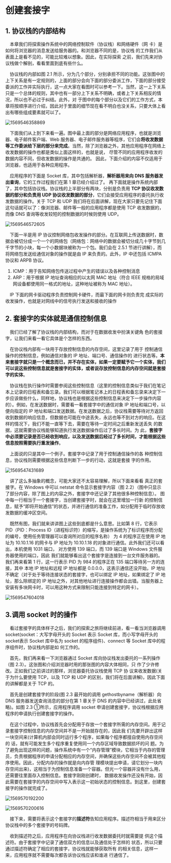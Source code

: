 # 创建套接字

## 1. 协议栈的内部结构

&emsp;本章我们将探索操作系统中的网络控制软件（协议栈）和网络硬件（网 卡）是如何将浏览器的消息发送给服务器的。和浏览器不同的是，协议栈 的工作我们从表面上是看不见的，可能比较难以想象。因此，在实际探索 之前，我们先来对协议栈做个解剖，看看里面到底有些什么。 

&emsp;协议栈的内部如图 2.1 所示，分为几个部分，分别承担不同的功能。这张图中的上下关系是有一定规则的，上面的部分会向下面的部分委派工作，下面的部分接受委派的工作并实际执行，这一点大家在看图时可以参考一下。当然，这一上下关系只是一个总体的规则，其中也有一部分上下关系不明确，或者上下关系相反的情况，所以也不必过于纠结。此外，对 于图中的每个部分以及它们的工作方式，本章将按顺序进行介绍，因此对于里面的细节现在看不明白也没关系，只要大体上看出有哪些组成要素就可以了。

![1569546358869](1569546358869.png)

&emsp;下面我们从上到下来看一遍。图中最上面的部分是网络应用程序，也就是浏览器、电子邮件客户端、Web 服务器、电子邮件服务器等程序，它们会**将收发数据等工作委派给下层的部分来完成**。当然，除了浏览器之外，其他应用程序在网络上收发数据的操作也都是类似上面这样的，也就是说， 尽管不同的应用程序收发的数据内容不同，但收发数据的操作是共通的。 因此，下面介绍的内容不仅适用于浏览器，也适用于各种应用程序。

&emsp;应用程序的下面是 Socket 库，其中包括解析器，**解析器用来向 DNS 服务器发出查询**，它的工作过程我们在第 1 章已经介绍过了。 再下面就是操作系统内部了，其中包括协议栈。协议栈的上半部分有两块，分别是负责用 **TCP 协议收发数据的部分和负责用 UDP 协议收发数据的部分**，它们会接受应用程序的委托执行收发数据的操作。关于 TCP 和 UDP 我们将在后面讲解，现在大家只要先记住下面这句话就可以了：像浏览器、邮件等一般的应用程序都是使用 TCP 收发数据的，而像 DNS 查询等收发较短的控制数据的时候则使用 UDP。

![1569546572605](1569546572605.png)

&emsp;下面一半是用 IP 协议控制网络包收发操作的部分。在互联网上传送数据时，数据会被切分成一个一个的网络包（网络包：网络中的数据会被切分成几十字节到几千字节的小块，每一个小数据块被称为一个包。我们会在 2.5.1 节进行讲解），而将网络包发送给通信对象的操作就是由 IP 来负责的。此外，IP 中还包括 ICMPA 协议和 ARPB 协议。 

1. ICMP：用于告知网络包传送过程中产生的错误以及各种控制消息
2. ARP：用于根据 IP 地址查询相应的以太网 MAC 地址（符合 IEEE 规格的局域网设备都使用同一格式的地址，这种地址被称为 MAC 地址）。

&emsp;IP 下面的网卡驱动程序负责控制网卡硬件，而最下面的网卡则负责完 成实际的收发操作，也就是对网线中的信号执行发送和接收的操作

## 2. 套接字的实体就是通信控制信息

&emsp;我们已经了解了协议栈的内部结构，而对于在数据收发中扮演关键角 色的套接字，让我们来看一看它具体是个怎样的东西。 

&emsp;在协议栈内部有一块用于存放控制信息的内存空间，这里记录了用于 控制通信操作的控制信息，例如通信对象的 IP 地址、端口号、通信操作的 进行状态等。**本来套接字就只是一个概念而已，并不存在实体，如果一定要赋予它一个实体，我们可以说这些控制信息就是套接字的实体，或者说存放控制信息的内存空间就是套接字的实体**。

&emsp;协议栈在执行操作时需要参阅这些控制信息（这里的控制信息类似于我们在笔记本上记录的日程表和备忘录。我们可以根据笔记本上的日程表和备忘录来决定下一步应该做些什么，同样地，协议栈也是根据这些控制信息来决定下一步操作内容的）。例如，在发送数据时，需要看一看套接字中的通信对象 IP 地址和端口号，以便向指定的 IP 地址和端口发送数据。在发送数据之后，协议栈需要等待对方返回收到数据的响应信息，但数据也可能在中途丢失，永远也等不到对方的响应。在这样的情况下，我们不能一直等下去，需要在等待一定时间之后重新发送丢失 的数据，这就需要协议栈能够知道执行发送数据操作后过了多长时间。为 此，**套接字中必须要记录是否已经收到响应，以及发送数据后经过了多长时间，才能根据这些信息按照需要执行重发操作**。 

&emsp;上面说的只是其中一个例子。套接字中记录了用于控制通信操作的各 种控制信息，协议栈则需要根据这些信息判断下一步的行动，这就是套接 字的作用。

![1569547431689](1569547431689.png)

&emsp;讲了这么多抽象的概念，可能大家还不太容易理解，所以下面来看看 真正的套接字。在 Windows 中可以 netstat 命令显示套接字内容（图 2.2）（图中只显示了部分内容，除了图上的内容之外，套接字中还记录了其他很多种控制信息）。 图中每一行相当于一个套接字，当创建套接字时，就会在这里增加一行新 的控制信息，赋予“即将开始通信”的状态，并进行通信的准备工作，如分配用于临时存放收发数据的缓冲区空间。 

&emsp;既然有图，我们就来讲讲图上这些到底都是什么意思。比如第 8 行，它表示 PID（PID：Process ID（进程标识符）的缩写，是操作系统为了标识程序而分配的编号，使用任务管理器可以查询所对应的程序名称） 为 4 的程序正在使用 IP 地址为 10.10.1.16 的网卡与 IP 地址为 10.10.1.18 的对象进行通信。此外我们还可以看出，本机使用 1031 端口， 对方使用 139 端口，而 139 端口是 Windows 文件服务器使用的端口，因此 我们就能够看出这个套接字是连接到一台文件服务器的。我们再来看第 1 行，这一行表示 PID 为 984 的程序正在 135 端口等待另一方的连接，其中 本地 IP 地址和远程 IP 地址都是 0.0.0.0，这表示通信还没开始，IP 地址不确定（对于处于等待连接状态的套接字，也可以绑定 IP 地址，如果绑定了 IP 地址，那么除绑定的 IP 地址之外，对其他地址进行连接操作都会出错。当服务器上安装有多块网卡时，可以用这种方式来限制只能连接到特定的网卡）。

![1569547604018](1569547604018.png)

## 3.调用 socket 时的操作

&emsp;看过套接字的具体样子之后，我们的探索之旅将继续前进，看一看当浏览器调用 socket(socket：大写字母开头的 Socket 表示 Socket 库，而小写字母开头的 socket表示 Socket 库中名为 socket 的程序组件)、connect 等 Socket 库中的程序组件时，协议栈内部是如 何工作的。

&emsp;首先，我们再来看一下浏览器通过 Socket 库向协议栈发出委托的一系列操作（图 2.3）。这张图和介绍浏览器时用的那张图的内容大体相同，只 作了少许修改。正如我们之前讲过的那样，浏览器委托协议栈使用 TCP 协 议来收发数据(关于为什么要使用 TCP，以及 TCP 和 UDP 的区别，我们将在后面讲解)，因此下面的讲解都是关于 TCP 的。

&emsp;首先是创建套接字的阶段(图 2.3 最开始的调用 gethostbyname（解析器）向 DNS 服务器发送查询消息的部分在第 1 章关于 DNS 的内容中已经讲过，此处省略)。如图 2.3 ①所示，应用程序调用 socket 申请创建套接字，协议栈根据应用程序的申请执行创建套接字的操作。

&emsp;在这个过程中，协议栈首先会分配用于存放一个套接字所需的内存空间。用于记录套接字控制信息的内存空间并不是一开始就存在的，因此我 们先要开辟出这样一块空间来(计算机内部会同时运行多个程序，如果每个程序都擅自使用内存空间的 话，就有可能发生多个程序重复使用同一个内存区域导致数据损坏的问 题。为了避免出现这样的问题，操作系统中有一个“内存管理”模块，它相当于内存的管理员，负责根据程序的申请分配相应的内存空间，并确保这些内存空间不会被其他程序使用。因此，分配内存的操作就是向内存管 理模块提出申请，请它划分一块内存空间出来)，这相当于为控制信息准备一个容器。但光一个容器并没有什么用，还需要往里面存入控制信息。套接字刚刚创建时， 数据收发操作还没有开始，因此需要在套接字的内存空间中写入表示这一初始状态的控制信息。到这里，创建套接字的操作就完成了。

![1569570192200](1569570192200.png)

![1569570200616](1569570200616.png)

&emsp;接下来，需要将表示这个套接字的**描述符**告知应用程序。描述符相当于用来区分协议栈中的多个套接字的号码牌。

&emsp;收到描述符之后，应用程序在向协议栈进行收发数据委托时就需要提 供这个描述符。由于套接字中记录了通信双方的信息以及通信处于怎样的 状态，所以只要通过描述符确定了相应的套接字，协议栈就能够获取所有 的相关信息，这样一来，应用程序就不需要每次都告诉协议栈应该和谁进 行通信了。